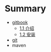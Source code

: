 # Summary

* [gitbook](README.md)
  * [1.1 介绍](11-jie-shao.md)
  * [1.2 安装](12-an-zhuang.md)
* [git](untitled.md)
* maven

